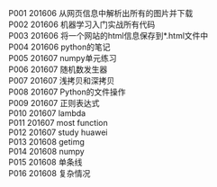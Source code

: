 P001    201606      从网页信息中解析出所有的图片并下载</br>
P002    201606      机器学习入门实战所有代码</br>
P003    201606      将一个网站的html信息保存到*.html文件中</br>
P004    201606      python的笔记<br/>
P005    201607      numpy单元练习<br/>
P006    201607      随机数发生器<br/>
P007    201607      浅拷贝和深拷贝<br/>
P008    201607      Python的文件操作<br/>
P009	201607      正则表达式<br/>
P010	201607      lambda<br/>
P011	201607      most function<br/>
P012	201607      study huawei<br/>
P013	201608      getimg<br/>
P014	201608      numpy<br/>
P015    201608      单条线<br/>
P016    201608      复杂情况<br/>
